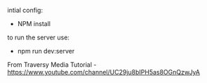 intial config:
  - NPM install

to run the server use:
  - npm run dev:server

From Traversy Media Tutorial - https://www.youtube.com/channel/UC29ju8bIPH5as8OGnQzwJyA
